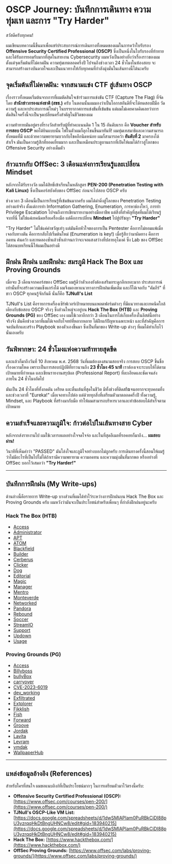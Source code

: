 # OSCP Journey: บันทึกการเดินทาง ความทุ่มเท และการ "Try Harder"

สวัสดีครับทุกคน!

ผมเขียนบทความนี้ขึ้นมาเพื่อแชร์ประสบการณ์การเดินทางทั้งหมดของผมในการคว้าใบรับรอง **Offensive Security Certified Professional (OSCP)** ซึ่งเป็นหนึ่งในใบรับรองที่ท้าทายและได้รับการยอมรับมากที่สุดในสายงาน Cybersecurity ผมหวังเป็นอย่างยิ่งว่าเรื่องราวของผม ตั้งแต่จุดเริ่มต้นที่ไม่คาดฝัน ความทุ่มเทตลอดครึ่งปี ไปจนถึงช่วงเวลา 24 ชั่วโมงในห้องสอบ จะสามารถสร้างแรงบันดาลใจและเป็นแนวทางให้กับทุกคนที่กำลังมุ่งมั่นในเส้นทางนี้ได้นะครับ

## จุดเริ่มต้นที่ไม่คาดฝัน: จากสนามแข่ง CTF สู่เส้นทาง OSCP

เรื่องราวทั้งหมดเริ่มต้นจากการที่ผมตัดสินใจเข้าร่วมการแข่งขัน CTF (Capture The Flag) ที่จัดโดย **สำนักข่าวกรองแห่งชาติ (สขช.)** ครับ ในตอนนั้นผมมองว่าเป็นโอกาสอันดีที่จะได้ทดสอบฝีมือ วัดความรู้ และหาประสบการณ์ใหม่ๆ ในบรรยากาศการแข่งขันที่เข้มข้น แต่ผมไม่เคยคาดคิดเลยว่าการตัดสินใจครั้งนี้จะเป็นจุดเปลี่ยนครั้งสำคัญในชีวิตของผม

ความท้าทายมันอยู่ตรงที่รางวัลสำหรับผู้ที่ทำคะแนนติด 1 ใน 15 อันดับแรก คือ **Voucher สำหรับการสอบ OSCP** พอได้ยินแบบนั้น ไฟในตัวผมก็ลุกโชนขึ้นมาทันที! ผมทุ่มเทสมาธิและความสามารถทั้งหมดที่มี และด้วยความพยายามบวกกับโชคอีกนิดหน่อย ผมก็สามารถคว้า **อันดับที่ 2** มาครองได้สำเร็จ มันเป็นความรู้สึกที่ยอดเยี่ยมมาก และเป็นเหมือนประตูบานแรกที่เปิดให้ผมได้ก้าวสู่โลกของ Offensive Security อย่างเต็มตัว

## ก้าวแรกกับ OffSec: 3 เดือนแห่งการเรียนรู้และเปลี่ยน Mindset

หลังจากได้รับรางวัล ผมได้สิทธิ์เข้าเรียนในหลักสูตร **PEN-200 (Penetration Testing with Kali Linux)** ซึ่งเป็นคอร์สบังคับของ OffSec ก่อนจะไปสอบ OSCP ครับ

ช่วงเวลา 3 เดือนนี้เป็นการเรียนรู้ที่เข้มข้นมากครับ ผมได้ดำดิ่งสู่โลกของ Penetration Testing อย่างแท้จริง ตั้งแต่การทำ Information Gathering, Enumeration, การหาช่องโหว่, การทำ Privilege Escalation ไปจนถึงการเขียนรายงานอย่างมืออาชีพ แต่สิ่งที่สำคัญที่สุดที่ผมได้เรียนรู้จากที่นี่ ไม่ใช่แค่เทคนิคหรือเครื่องมือ แต่คือการเปลี่ยน **Mindset** ไปสู่ปรัชญา **"Try Harder"**

"Try Harder" ไม่ใช่แค่คำขวัญเท่ๆ แต่มันคือหัวใจของการเป็น Pentester คือการไม่ยอมแพ้เมื่อเจอกับทางตัน คือการกลับไปเริ่มต้นใหม่ (Enumeration is key!) เมื่อรู้สึกว่ามาผิดทาง คือการอดทน ค้นคว้า และทดลองซ้ำแล้วซ้ำเล่าจนกว่าจะเจอแสงสว่างที่ปลายอุโมงค์ ซึ่ง Lab ของ OffSec ได้สอนบทเรียนนี้ให้ผมเป็นอย่างดี

## ฝึกฝน ฝึกฝน และฝึกฝน: สมรภูมิ Hack The Box และ Proving Grounds

เมื่อจบ 3 เดือนจากคอร์สของ OffSec ผมรู้ดีว่าตัวเองยังต้องเสริมกระดูกอีกเยอะมาก ประสบการณ์เท่านั้นที่จะสร้างความแข็งแกร่งได้ ผมจึงมองหาแนวทางการฝึกฝนเพิ่มเติม และก็ได้เจอกับ "คัมภีร์" ที่ชาว OSCP ทุกคนรู้จักกันดี นั่นก็คือ **TJNull's List**

TJNull's List คือรายการเครื่องเซิร์ฟเวอร์เป้าหมายบนแพลตฟอร์มต่างๆ ที่มีแนวทางและเทคนิคใกล้เคียงกับข้อสอบ OSCP จริงๆ ซึ่งส่วนใหญ่จะอยู่บน **Hack The Box (HTB)** และ **Proving Grounds (PG)** ของ OffSec เอง ผมใช้เวลาอีกกว่า 3 เดือนในการไล่เก็บเครื่องในลิสต์นี้อย่างจริงจัง มันคือช่วงเวลาที่ผมได้เจอกับโจทย์ที่หลากหลาย ได้ฝึกแก้ปัญหาเฉพาะหน้า และที่สำคัญคือการจดบันทึกและสร้าง Playbook ของตัวเองขึ้นมา ซึ่งเป็นที่มาของ Write-up ต่างๆ ที่ผมได้ทำเก็บไว้นั่นเองครับ

## วันพิพากษา: 24 ชั่วโมงแห่งความท้าทายสุดขีด

และแล้วก็มาถึงวันที่ 10 สิงหาคม พ.ศ. 2568 วันที่ผมต้องลงสนามสอบจริง การสอบ OSCP ขึ้นชื่อเรื่องความโหด เพราะเป็นการสอบปฏิบัติที่ยาวนานถึง **23 ชั่วโมง 45 นาที** เราต้องเจาะระบบให้ได้ตามเป้าหมายที่กำหนด และเขียนรายงานสรุปผล (Professional Report) ที่ละเอียดและชัดเจนส่งภายใน 24 ชั่วโมงถัดไป

มันเป็น 24 ชั่วโมงที่ทั้งกดดัน เครียด และตื่นเต้นที่สุดในชีวิต มีทั้งช่วงที่ติดគាំងจนอยากจะทุบคอมทิ้ง และช่วงเวลาที่ "Eureka!" เมื่อเจอทางไปต่อ แต่ด้วยทุกสิ่งที่เตรียมตัวมาตลอดครึ่งปี ทั้งความรู้, Mindset, และ Playbook ที่สร้างมากับมือ ทำให้ผมสามารถบริหารเวลาและทำข้อสอบได้สำเร็จตามเป้าหมาย

## ความสำเร็จและความภูมิใจ: ก้าวต่อไปในเส้นทางสาย Cyber

หลังจากส่งรายงานไป ผมใช้เวลารอผลอย่างใจจดใจจ่อ และในที่สุดอีเมลที่รอคอยก็มาถึง... **ผมสอบผ่าน!**

วินาทีที่เห็นคำว่า "PASSED" มันโล่งใจและภูมิใจอย่างบอกไม่ถูกครับ การเดินทางครั้งนี้สอนให้ผมรู้ว่าไม่มีอะไรที่เป็นไปไม่ได้ถ้าเรามีความพยายาม ความอดทน และความมุ่งมั่นที่มากพอ หรืออย่างที่ OffSec บอกไว้เสมอว่า **"Try Harder!"**

---

## บันทึกการฝึกฝน (My Write-ups)

ด้านล่างนี้คือรายการ Write-up บางส่วนที่ผมได้ทำไว้ระหว่างการฝึกฝนบน Hack The Box และ Proving Grounds ครับ ผมหวังว่ามันจะเป็นประโยชน์สำหรับเพื่อนๆ ที่กำลังฝึกฝนอยู่นะครับ

### Hack The Box (HTB)

*   [Access](./WiteUp/HTB%20Challenge/Access/Access.md)
*   [Administrator](./WiteUp/HTB%20Challenge/AdministratorHTB/Administrator.md)
*   [APT](./WiteUp/HTB%20Challenge/APT/APT.md)
*   [ATOM](./WiteUp/HTB%20Challenge/ATOM%20HTB/ATOM.md)
*   [Blackfield](./WiteUp/HTB%20Challenge/Blackfield/Blackfield.md)
*   [Builder](./WiteUp/HTB%20Challenge/Builder/Builder.md)
*   [Cerberus](./WiteUp/HTB%20Challenge/Cerberus/Cerberus.md)
*   [Clicker](./WiteUp/HTB%20Challenge/Clicker/Clicker.md)
*   [Dog](./WiteUp/HTB%20Challenge/Dog/Dog.md)
*   [Editorial](./WiteUp/HTB%20Challenge/Editorial/Editorial.md)
*   [Magic](./WiteUp/HTB%20Challenge/Magic/Magic.md)
*   [Manager](./WiteUp/HTB%20Challenge/Manager/Manager.md)
*   [Mentro](./WiteUp/HTB%20Challenge/Mentro/Mentro.md)
*   [Monteverde](./WiteUp/HTB%20Challenge/Monteverde/Monteverde.md)
*   [Networked](./WiteUp/HTB%20Challenge/Networked/Networked.md)
*   [Pandora](./WiteUp/HTB%20Challenge/Pandora/Pandora.md)
*   [Rebound](./WiteUp/HTB%20Challenge/Rebound/Rebound.md)
*   [Soccer](./WiteUp/HTB%20Challenge/Soccer/Soccer.md)
*   [StreamIO](./WiteUp/HTB%20Challenge/StreamIO/StreamIO.md)
*   [Support](./WiteUp/HTB%20Challenge/Support/Support.md)
*   [Updown](./WiteUp/HTB%20Challenge/UpDown/Updown.md)
*   [Usage](./WiteUp/HTB%20Challenge/Usage/Usage.md)

### Proving Grounds (PG)

*   [Access](./WiteUp/ProvingGround/Access/Access.md)
*   [Billyboss](./WiteUp/ProvingGround/Billyboss/Billyboss.md)
*   [bullyBox](./WiteUp/ProvingGround/bullyBox/bullyBox.md)
*   [carryover](./WiteUp/ProvingGround/carryover/carryover.md)
*   [CVE-2023-6019](./WiteUp/ProvingGround/CVE-2023-6019/CVE-2023-6019.md)
*   [dev_working](./WiteUp/ProvingGround/dev_working/dev_working.md)
*   [Exfiltrated](./WiteUp/ProvingGround/Exfiltrated/Exfiltrated.md)
*   [Extplorer](./WiteUp/ProvingGround/Extplorer/Extplorer.md)
*   [Fikklish](./WiteUp/ProvingGround/Fikklish/Fikklish.md)
*   [Fish](./WiteUp/ProvingGround/Fish/Fish.md)
*   [Forward](./WiteUp/ProvingGround/Forward/Forward.md)
*   [Groove](./WiteUp/ProvingGround/Groove/Groove.md)
*   [Jordak](./WiteUp/ProvingGround/Jordak/Jordak.md)
*   [Lavita](./WiteUp/ProvingGround/Lavita/Lavita.md)
*   [Levram](./WiteUp/ProvingGround/Levram/Levram.md)
*   [vmdak](./WiteUp/ProvingGround/vmdak/vmdak.md)
*   [WallpaperHub](./WiteUp/ProvingGround/WallpaperHub/WallpaperHub.md)

---

## แหล่งข้อมูลอ้างอิง (References)

สำหรับใครที่สนใจ ผมขอแนบลิงก์ที่เป็นประโยชน์มากๆ ในการเตรียมตัวมาไว้ตรงนี้ครับ:

*   **Offensive Security Certified Professional (OSCP):** [https://www.offsec.com/courses/pen-200/](https://www.offsec.com/courses/pen-200/)
*   **TJNull's OSCP-Like VM List:** [https://docs.google.com/spreadsheets/d/1dwSMIAPIam0PuRBkCiDI88pU3yzrqqHkDtBngUHNCw8/edit#gid=183940215](https://docs.google.com/spreadsheets/d/1dwSMIAPIam0PuRBkCiDI88pU3yzrqqHkDtBngUHNCw8/edit#gid=183940215)
*   **Hack The Box:** [https://www.hackthebox.com/](https://www.hackthebox.com/)
*   **OffSec Proving Grounds:** [https://www.offsec.com/labs/proving-grounds/](https://www.offsec.com/labs/proving-grounds/)
